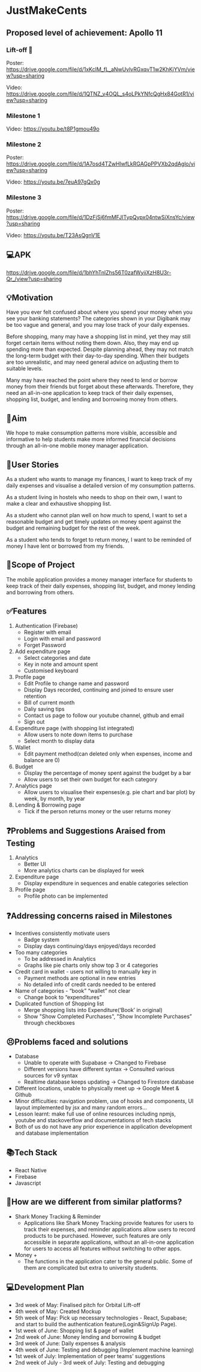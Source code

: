 # JustMakeCents

## Proposed level of achievement: Apollo 11

### Lift-off 🚀
Poster: https://drive.google.com/file/d/1xKcIM_fL_aNwUvlvRGxqvT1w2KhKjYVm/view?usp=sharing

Video: https://drive.google.com/file/d/1QTNZ_v4OQL_s4oLPkYNfcQgHx84GotR1/view?usp=sharing

### Milestone 1
Video: https://youtu.be/t8P1gmou49o

### Milestone 2
Poster: https://drive.google.com/file/d/1A7osd4TZwHlwfLkRGAGpPPVXb2qdAglo/view?usp=sharing

Video: https://youtu.be/7euA97gQx0g

### Milestone 3
Poster: https://drive.google.com/file/d/1DzFjSj6fmMFJITypQypx04ntwSiXnsYc/view?usp=sharing

Video: https://youtu.be/T23AsQgnV1E

## 💻APK

https://drive.google.com/file/d/1bhYhTnlZhs56T0zafWyiiXzH8U3r-Qr_/view?usp=sharing

## 💡Motivation

Have you ever felt confused about where you spend your money when you see your banking statements? The categories shown in your Digibank may be too vague and general, and you may lose track of your daily expenses.

Before shopping, many may have a shopping list in mind, yet they may still forget certain items without noting them down. Also, they may end up spending more than expected. Despite planning ahead, they may not match the long-term budget with their day-to-day spending. When their budgets are too unrealistic, and may need general advice on adjusting them to suitable levels.

Many may have reached the point where they need to lend or borrow money from their friends but forget about these afterwards. 
Therefore, they need an all-in-one application to keep track of their daily expenses, shopping list, budget, and lending and borrowing money from others.

## 🎯Aim

We hope to make consumption patterns more visible, accessible and informative to help students make more informed financial decisions through an all-in-one mobile money manager application.

## 🧐User Stories

As a student who wants to manage my finances, I want to keep track of my daily expenses and visualise a detailed version of my consumption patterns.

As a student living in hostels who needs to shop on their own, I want to make a clear and exhaustive shopping list.

As a student who cannot plan well on how much to spend, I want to set a reasonable budget and get timely updates on money spent against the budget and remaining budget for the rest of the week. 

As a student who tends to forget to return money, I want to be reminded of money I have lent or borrowed from my friends.

## 🔭Scope of Project
The mobile application provides a money manager interface for students to keep track of their daily expenses, shopping list, budget, and money lending and borrowing from others.

## ✅Features
1. Authentication (Firebase)
    - Register with email
    - Login with email and password
    - Forget Password
2. Add expenditure page
    - Select categories and date
    - Key in note and amount spent
    - Customised keyboard
3. Profile page
    - Edit Profile to change name and password
    - Display Days recorded, continuing and joined to ensure user retention
    - Bill of current month
    - Daliy saving tips
    - Contact us page to follow our youtube channel, github and email
    - Sign out
4. Expenditure page (with shopping list integrated)
    - Allow users to note down items to purchase
    - Select month to display data
5. Wallet 
    - Edit payment method(can deleted only when expenses, income and balance are 0)
6. Budget
    - Display the percentage of money spent against the budget by a bar
    - Allow users to set their own budget for each category
7. Analytics page
    - Allow users to visualise their expenses(e.g. pie chart and bar plot) by week, by month, by year
8. Lending & Borrowing page
    - Tick if the person returns money or the user returns money

## ❓Problems and Suggestions Araised from Testing
1. Analytics
    - Better UI
    - More analytics charts can be displayed for week
2. Expenditure page
    - Display expenditure in sequences and enable categories selection
3. Profile page
    - Profile photo can be implemented
   

## ❓Addressing concerns raised in Milestones
- Incentives consistently motivate users
  - Badge system
  - Display days continuing/days enjoyed/days recorded
- Too many categories
  - To be addressed in Analytics
  - Graphs like pie charts only show top 3 or 4 categories
- Credit card in wallet - users not willing to manually key in
  - Payment methods are optional in new entries
  - No detailed info of credit cards needed to be entered
- Name of categories - “book” “wallet” not clear
  - Change book to “expenditures”
- Duplicated function of Shopping list
  - Merge shopping lists into Expenditure(‘Book’ in original)
  - Show "Show Completed Purchases", "Show Incomplete Purchases” through checkboxes

## 😣Problems faced and solutions
- Database
  - Unable to operate with Supabase → Changed to Firebase
  - Different versions have different syntax → Consulted various sources for v9 syntax
  - Realtime database keeps updating → Changed to Firestore database
- Different locations, unable to physically meet up → Google Meet & Github
- Minor difficulties: navigation problem, use of hooks and components, UI layout implemented by jsx and many random errors…
- Lesson learnt: make full use of online resources including npmjs, youtube and stackoverflow and documentations of tech stacks 
- Both of us do not have any prior experience in application development and database implementation

## 📚Tech Stack
- React Native
- Firebase
- Javascript

## 🤩How are we different from similar platforms?
- Shark Money Tracking & Reminder
  - Applications like Shark Money Tracking provide features for users to track their expenses, and reminder applications allow users to record products to be purchased. However, such features are only accessible in separate applications, without an all-in-one application for users to access all features without switching to other apps. 
- Money +
  - The functions in the application cater to the general public. Some of them are complicated but extra to university students.

## 💻Development Plan
- 3rd week of May: Finalised pitch for Orbital Lift-off
- 4th week of May: Created Mockup
- 5th week of May: Pick up necessary technologies - React, Supabase; and start to build the authentication feature(Login&SignUp Page).
- 1st week of June: Shopping list & page of wallet
- 2nd week of June: Money lending and borrowing & budget
- 3rd week of June: Daily expenses & analysis
- 4th week of June: Testing and debugging (Implement machine learning)
- 1st week of July: Implementation of peer teams’ suggestions
- 2nd week of July - 3rd week of July: Testing and debugging
